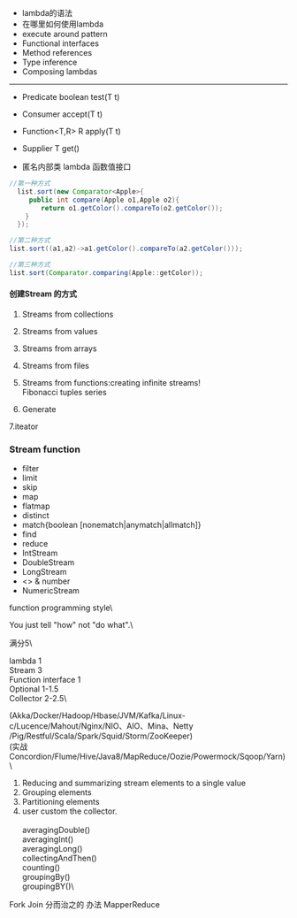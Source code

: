 - lambda的语法
- 在哪里如何使用lambda
- execute around pattern
- Functional interfaces
- Method references
- Type inference
- Composing lambdas

-----
- Predicate boolean test(T t)
- Consumer accept(T t)
- Function<T,R> R apply(T t)
- Supplier<T> T get()

- 匿名内部类 lambda 函数值接口

```java
//第一种方式
  list.sort(new Comparator<Apple>{
     public int compare(Apple o1,Apple o2){
        return o1.getColor().compareTo(o2.getColor());
    }   
  });
```
```java
//第二种方式
list.sort((a1,a2)->a1.getColor().compareTo(a2.getColor()));
```
```java
//第三种方式
list.sort(Comparator.comparing(Apple::getColor));
```
#### 创建Stream 的方式
1. Streams from collections
2. Streams from values
3. Streams from arrays
4. Streams from files
5. Streams from functions:creating infinite streams!\
    Fibonacci tuples series
   
6. Generate

7.iteator

### Stream function
- filter
- limit
- skip
- map
- flatmap
- distinct
- match{boolean [nonematch|anymatch|allmatch]}
- find
- reduce
- IntStream
- DoubleStream
- LongStream
- <<Stream in really action>> & number
- NumericStream

function programming style\

You just tell "how" not "do what".\

满分5\

lambda              1\
Stream              3\
Function interface  1\
Optional            1-1.5\
Collector           2-2.5\

(Akka/Docker/Hadoop/Hbase/JVM/Kafka/Linux-c/Lucence/Mahout/Nginx/NIO、AIO、Mina、Netty\
    /Pig/Restful/Scala/Spark/Squid/Storm/ZooKeeper)\
(实战 Concordion/Flume/Hive/Java8/MapReduce/Oozie/Powermock/Sqoop/Yarn)\
\
1. Reducing and summarizing stream elements to a single value
2. Grouping elements
3. Partitioning elements
4. user custom the collector.\
\
averagingDouble()\
averagingInt()\
averagingLong()\
collectingAndThen()\
counting()\
groupingBy()\
groupingBY()\
   
Fork Join
分而治之的 办法
MapperReduce
